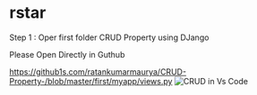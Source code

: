 # rstar
Step 1 : Oper first folder 
CRUD Property using DJango

Please Open Directly in Guthub 

https://github1s.com/ratankumarmaurya/CRUD-Property-/blob/master/first/myapp/views.py
![CRUD in Vs Code ](https://github.com/ratankumarmaurya/CRUD-Property-/assets/48328833/55222180-713d-4bf1-bd1c-84578127f7f8)
